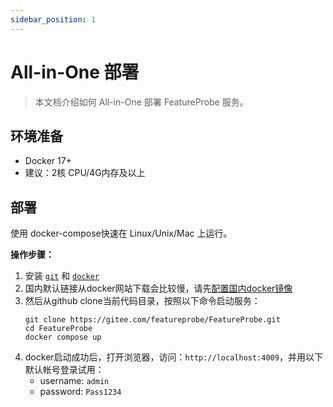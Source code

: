 ```yaml
---
sidebar_position: 1
---
```


# All-in-One 部署

> 本文档介绍如何 All-in-One 部署 FeatureProbe 服务。

## 环境准备

* Docker 17+
* 建议：2核 CPU/4G内存及以上

## 部署

使用 docker-compose快速在 Linux/Unix/Mac 上运行。

**操作步骤：**

1. 安装 [`git`](https://git-scm.com/) 和 [`docker`](https://www.docker.com/)
2. 国内默认链接从docker网站下载会比较慢，请先[配置国内docker镜像](https://gitee.com/featureprobe/FeatureProbe/blob/main/DOCKER_HUB.md)
3. 然后从github clone当前代码目录，按照以下命令启动服务：
   ```shell
   git clone https://gitee.com/featureprobe/FeatureProbe.git
   cd FeatureProbe
   docker compose up
   ```
4. docker启动成功后，打开浏览器，访问：`http://localhost:4009`，并用以下默认帐号登录试用：
   - username: `admin`
   - password: `Pass1234`
